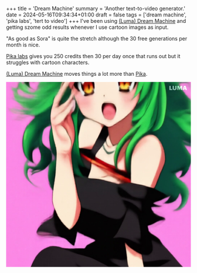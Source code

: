 +++
title = 'Dream Machine'
summary = 'Another text-to-video generator.'
date = 2024-05-16T09:34:34+01:00
draft = false
tags = ['dream machine', 'pika labs', 'tert to video']
+++
I've been using [(Luma) Dream Machine](https://lumalabs.ai/dream-machine/creations) and getting szome odd results whenever I use cartoon images as input.

"As good as Sora" is quite the stretch although the 30 free generations per month is nice.

[Pika labs](https://pika.art/) gives you 250 credits then 30 per day once that runs out but it struggles with cartoon characters.

[(Luma) Dream Machine](https://lumalabs.ai/dream-machine/creations) moves things a lot more than [Pika](https://pika.art/).

![Dream Machine output](vlcsnap-2024-06-16-14h53m35s174.png)
